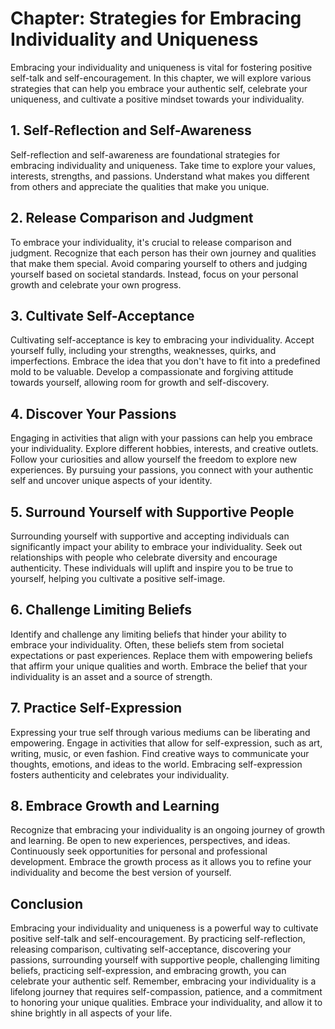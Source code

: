Chapter: Strategies for Embracing Individuality and Uniqueness
==============================================================

Embracing your individuality and uniqueness is vital for fostering positive self-talk and self-encouragement. In this chapter, we will explore various strategies that can help you embrace your authentic self, celebrate your uniqueness, and cultivate a positive mindset towards your individuality.

**1. Self-Reflection and Self-Awareness**
-----------------------------------------

Self-reflection and self-awareness are foundational strategies for embracing individuality and uniqueness. Take time to explore your values, interests, strengths, and passions. Understand what makes you different from others and appreciate the qualities that make you unique.

**2. Release Comparison and Judgment**
--------------------------------------

To embrace your individuality, it's crucial to release comparison and judgment. Recognize that each person has their own journey and qualities that make them special. Avoid comparing yourself to others and judging yourself based on societal standards. Instead, focus on your personal growth and celebrate your own progress.

**3. Cultivate Self-Acceptance**
--------------------------------

Cultivating self-acceptance is key to embracing your individuality. Accept yourself fully, including your strengths, weaknesses, quirks, and imperfections. Embrace the idea that you don't have to fit into a predefined mold to be valuable. Develop a compassionate and forgiving attitude towards yourself, allowing room for growth and self-discovery.

**4. Discover Your Passions**
-----------------------------

Engaging in activities that align with your passions can help you embrace your individuality. Explore different hobbies, interests, and creative outlets. Follow your curiosities and allow yourself the freedom to explore new experiences. By pursuing your passions, you connect with your authentic self and uncover unique aspects of your identity.

**5. Surround Yourself with Supportive People**
-----------------------------------------------

Surrounding yourself with supportive and accepting individuals can significantly impact your ability to embrace your individuality. Seek out relationships with people who celebrate diversity and encourage authenticity. These individuals will uplift and inspire you to be true to yourself, helping you cultivate a positive self-image.

**6. Challenge Limiting Beliefs**
---------------------------------

Identify and challenge any limiting beliefs that hinder your ability to embrace your individuality. Often, these beliefs stem from societal expectations or past experiences. Replace them with empowering beliefs that affirm your unique qualities and worth. Embrace the belief that your individuality is an asset and a source of strength.

**7. Practice Self-Expression**
-------------------------------

Expressing your true self through various mediums can be liberating and empowering. Engage in activities that allow for self-expression, such as art, writing, music, or even fashion. Find creative ways to communicate your thoughts, emotions, and ideas to the world. Embracing self-expression fosters authenticity and celebrates your individuality.

**8. Embrace Growth and Learning**
----------------------------------

Recognize that embracing your individuality is an ongoing journey of growth and learning. Be open to new experiences, perspectives, and ideas. Continuously seek opportunities for personal and professional development. Embrace the growth process as it allows you to refine your individuality and become the best version of yourself.

**Conclusion**
--------------

Embracing your individuality and uniqueness is a powerful way to cultivate positive self-talk and self-encouragement. By practicing self-reflection, releasing comparison, cultivating self-acceptance, discovering your passions, surrounding yourself with supportive people, challenging limiting beliefs, practicing self-expression, and embracing growth, you can celebrate your authentic self. Remember, embracing your individuality is a lifelong journey that requires self-compassion, patience, and a commitment to honoring your unique qualities. Embrace your individuality, and allow it to shine brightly in all aspects of your life.
